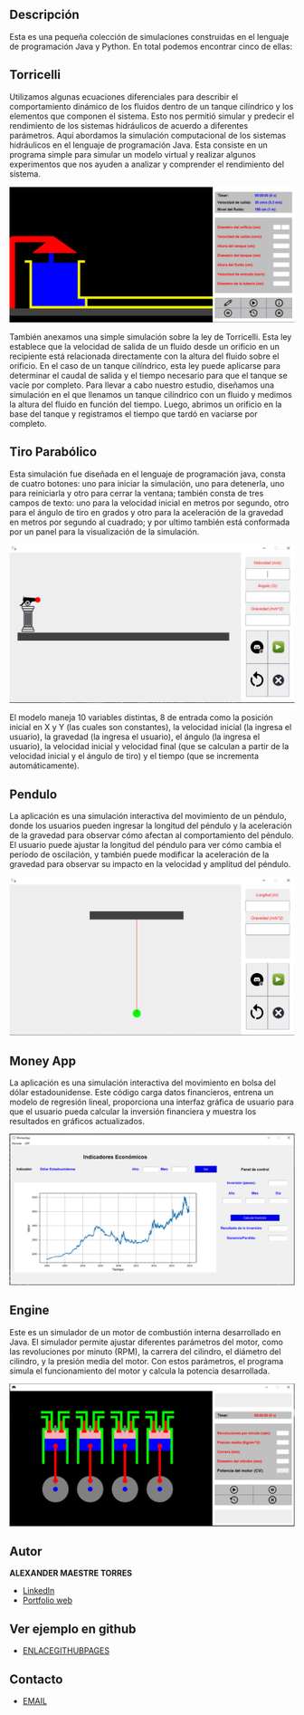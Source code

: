 
## Descripción

Esta es una pequeña colección de simulaciones construidas en el lenguaje de programación Java y Python. En total podemos encontrar cinco de ellas:

## Torricelli

Utilizamos algunas ecuaciones diferenciales para describir el comportamiento dinámico de los fluidos dentro de un tanque cilíndrico y los elementos que componen el sistema. Esto nos permitió simular y predecir el rendimiento de los sistemas hidráulicos de acuerdo a diferentes parámetros.
Aquí abordamos la simulación computacional de los sistemas hidráulicos en el lenguaje de programación Java. Esta consiste en un programa simple para simular un modelo virtual y realizar algunos experimentos que nos ayuden a analizar y comprender el rendimiento del sistema.

![Torricelli](image_readme/torricelli.png)

También anexamos una simple simulación sobre la ley de Torricelli. Esta ley establece que la velocidad de salida de un fluido desde un orificio en un recipiente está relacionada directamente con la altura del fluido sobre el orificio. En el caso de un tanque cilíndrico, esta ley puede aplicarse para determinar el caudal de salida y el tiempo necesario para que el tanque se vacíe por completo.
Para llevar a cabo nuestro estudio, diseñamos una simulación en el que llenamos un tanque cilíndrico con un fluido y medimos la altura del fluido en función del tiempo. Luego, abrimos un orificio en la base del tanque y registramos el tiempo que tardó en vaciarse por completo.


## Tiro Parabólico

Esta simulación fue diseñada en el lenguaje de programación java, consta de cuatro botones: uno para iniciar la simulación, uno para detenerla, uno para reiniciarla y otro para cerrar la ventana; también consta de tres campos de texto: uno para la velocidad inicial en metros por segundo, otro para el ángulo de tiro en grados y otro para la aceleración de la gravedad en metros por segundo al cuadrado; y por ultimo también está conformada por un panel para la visualización de la simulación.

![TiroParabolic](image_readme/parabolic.png)

El modelo maneja 10 variables distintas, 8 de entrada como la posición inicial en X y Y (las cuales son constantes), la velocidad inicial (la ingresa el usuario), la gravedad (la ingresa el usuario), el ángulo (la ingresa el usuario), la velocidad inicial y velocidad final (que se calculan a partir de la velocidad inicial y el ángulo de tiro) y el tiempo (que se incrementa automáticamente).


## Pendulo

La aplicación es una simulación interactiva del movimiento de un péndulo, donde los usuarios pueden ingresar la longitud del péndulo y la aceleración de la gravedad para observar cómo afectan al comportamiento del péndulo. El usuario puede ajustar la longitud del péndulo para ver cómo cambia el período de oscilación, y también puede modificar la aceleración de la gravedad para observar su impacto en la velocidad y amplitud del péndulo.

![Pendulo](image_readme/pendulo.png)


## Money App

La aplicación es una simulación interactiva del movimiento en bolsa del dólar estadounidense. Este código carga datos financieros, entrena un modelo de regresión lineal, proporciona una interfaz gráfica de usuario para que el usuario pueda calcular la inversión financiera y muestra los resultados en gráficos actualizados.

![MoneyApp](image_readme/moneyapp.png)


## Engine

Este es un simulador de un motor de combustión interna desarrollado en Java. El simulador permite ajustar diferentes parámetros del motor, como las revoluciones por minuto (RPM), la carrera del cilindro, el diámetro del cilindro, y la presión media del motor. Con estos parámetros, el programa simula el funcionamiento del motor y calcula la potencia desarrollada.

![Engine](image_readme/engine.png)


## Autor
**ALEXANDER MAESTRE TORRES**

* [LinkedIn](https://www.linkedin.com/in/ajmaestre/)
* [Portfolio web](https://ajmaestre.github.io/portfolio/home)

## Ver ejemplo en github
- [ENLACEGITHUBPAGES](https://github.com/ajmaestre/Simulation_Java)

## Contacto
- [EMAIL](ajmaestretorres@gmail.com)